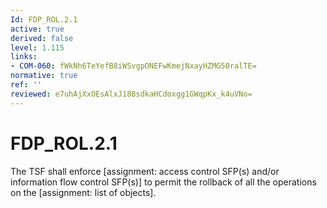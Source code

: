 ```yaml
---
Id: FDP_ROL.2.1
active: true
derived: false
level: 1.115
links:
- COM-060: fWkNh6TeYefB8iWSvgpONEFwKmejNxayHZMG50ralTE=
normative: true
ref: ''
reviewed: e7uhAjXxOEsAlxJ188sdkaHCdoxgg1GWqpKx_k4uVNo=
---
```


# FDP_ROL.2.1

The TSF shall enforce [assignment: access control SFP(s) and/or information flow control SFP(s)] to permit the rollback of all the operations on the [assignment: list of objects].